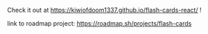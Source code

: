 Check it out at https://kiwiofdoom1337.github.io/flash-cards-react/ !

link to roadmap project: https://roadmap.sh/projects/flash-cards
